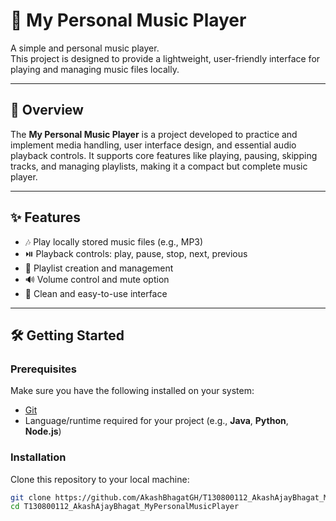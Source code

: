 # 🎵 My Personal Music Player

A simple and personal music player.  
This project is designed to provide a lightweight, user-friendly interface for playing and managing music files locally.  

---

## 📌 Overview
The **My Personal Music Player** is a project developed to practice and implement media handling, user interface design, and essential audio playback controls. It supports core features like playing, pausing, skipping tracks, and managing playlists, making it a compact but complete music player.

---

## ✨ Features
- 🎶 Play locally stored music files (e.g., MP3)  
- ⏯️ Playback controls: play, pause, stop, next, previous  
- 📂 Playlist creation and management  
- 🔊 Volume control and mute option  
- 🎨 Clean and easy-to-use interface  

---

## 🛠️ Getting Started

### Prerequisites
Make sure you have the following installed on your system:
- [Git](https://git-scm.com/)  
- Language/runtime required for your project (e.g., **Java**, **Python**, **Node.js**)  

### Installation
Clone this repository to your local machine:
```bash
git clone https://github.com/AkashBhagatGH/T130800112_AkashAjayBhagat_MyPersonalMusicPlayer.git
cd T130800112_AkashAjayBhagat_MyPersonalMusicPlayer


